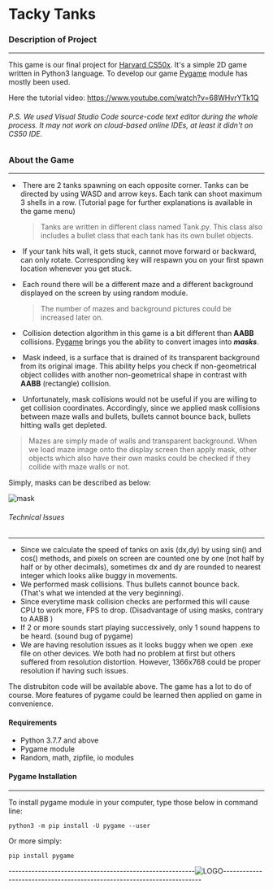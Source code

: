 # Tacky Tanks



### Description of Project

------

This game is our final project for [Harvard CS50x](https://www.edx.org/course/cs50s-introduction-to-computer-science). It's a simple 2D game written in Python3 language. To develop our game [Pygame](https://www.pygame.org/) module has mostly been used.

Here the tutorial video: https://www.youtube.com/watch?v=68WHvrYTk1Q

###### P.S.  We used Visual Studio Code source-code text editor during the whole process. It may not work on cloud-based online IDEs, at least it didn't on CS50 IDE.



### About the Game

------

- ​	There are 2 tanks spawning on each opposite corner. Tanks can be directed by using WASD and arrow keys. Each tank can shoot maximum 3 shells in a row. (Tutorial page for further explanations is available in the game menu)

  > Tanks are written in different class named Tank.py. This class also includes a bullet class that each tank has its own bullet objects.

- ​    If your tank hits wall, it gets stuck, cannot move forward or backward, can only rotate.  Corresponding key will respawn you on your first spawn location whenever you get stuck.

- ​	Each round there will be a different maze and a different background displayed on the screen by using random module. 

  > The number of mazes and background pictures could be increased later on.
  
  

- ​	Collision detection algorithm in this game is a bit different than __AABB__ collisions. [Pygame](https://www.pygame.org/) brings you the ability to convert images into __*masks*__. 
- ​	Mask indeed, is a surface that is drained of its transparent background from its original image. This ability helps you check if non-geometrical object collides with another non-geometrical shape in contrast with __AABB__ (rectangle) collision.
- ​	Unfortunately, mask collisions would not be useful if you are willing to get collision coordinates. Accordingly, since we applied mask collisions between maze walls and bullets, bullets cannot bounce back, bullets hitting walls get depleted.

> Mazes are simply made of walls and transparent background. When we load maze image onto the display screen then apply mask, other objects which also have their own masks could be checked if they collide with maze walls or not.

Simply, masks can be described as below:

![mask](https://user-images.githubusercontent.com/68128434/94988712-f2578080-0577-11eb-95aa-cc362f6c3354.png)



###### Technical Issues

------

- Since we calculate the speed of tanks on axis (dx,dy) by using sin() and cos() methods, and pixels on screen are counted one by one (not half by half or by other decimals), sometimes dx and dy are rounded to nearest integer which looks alike buggy in movements.
- We performed mask collisions. Thus bullets cannot bounce back. (That's what we intended at the very beginning).
- Since everytime mask collision checks are performed this will cause CPU to work more, FPS to drop. (Disadvantage of using masks, contrary to AABB )
- If 2 or more sounds start playing successively, only 1 sound happens to be heard. (sound bug of pygame)
- We are having resolution issues as it looks buggy when we open .exe file on other devices. We both had no problem at first but others suffered from resolution distortion. However, 1366x768 could be proper resolution if having such issues.

The distrubiton code will be available above. The game has a lot to do of course. More features of pygame could be learned then applied on game in convenience.



#### Requirements

- Python 3.7.7 and above
- Pygame module
- Random, math, zipfile, io modules



#### Pygame Installation

------

To install pygame module in your computer, type those below in command line:

```
python3 -m pip install -U pygame --user
```

Or more simply:

```
pip install pygame
```



---------------------------------------------------------![LOGO](https://user-images.githubusercontent.com/67004083/95011731-8a6a6e00-063b-11eb-9c54-26a791ca13de.jpg)-----------------------------------------------------------------------
